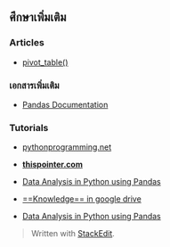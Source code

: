 ## ศึกษาเพิ่มเติม

### Articles
- [pivot_table() ](https://dfrieds.com/data-analysis/pivot-table-python-pandas.html)

### เอกสารเพิ่มเติม
- [Pandas Documentation](https://pandas.pydata.org/pandas-docs/stable/index.html)

### Tutorials

- [pythonprogramming.net](https://pythonprogramming.net/)
- [**thispointer.com**](https://thispointer.com/python-pandas-how-to-create-dataframe-from-dictionary/)
- [Data Analysis in Python using Pandas](https://thispointer.com/data-analysis-in-python-using-pandas/)
- [==Knowledge== in google drive](https://drive.google.com/drive/folders/1_2zyOkuseqGGCCxOhScXYxe98XLjQgUe)



- [Data Analysis in Python using Pandas](https://thispointer.com/data-analysis-in-python-using-pandas/)

> Written with [StackEdit](https://stackedit.io/).
<!--stackedit_data:
eyJoaXN0b3J5IjpbLTIwMzE2ODM4MzAsMTM0MDY4MzY1NywxND
k3ODM0ODE4LC0xODgyMTkxNDIsMTA5MDAwMTU0NiwtMTc3NDI0
NzYxNF19
-->